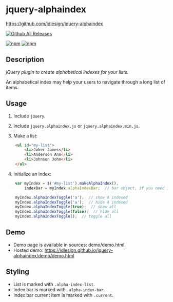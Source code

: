 jquery-alphaindex
=================
https://github.com/idlesign/jquery-alphaindex

[![Github All Releases](https://img.shields.io/github/downloads/idlesign/jquery-alphaindex/total.svg)]()

[![npm](https://img.shields.io/npm/v/jquery-alphaindex.svg)](https://www.npmjs.com/package/jquery-alphaindex) [![npm](https://img.shields.io/npm/dt/jquery-alphaindex.svg)](https://www.npmjs.com/package/jquery-alphaindex)


Description
-----------

*jQuery plugin to create alphabetical indexes for your lists.*

An alphabetical index may help your users to navigate through a long list of items.


Usage
-----

1. Include ``jQuery``.

2. Include ``jquery.alphaindex.js`` or ``jquery.alphaindex.min.js``.

3. Make a list:

```html
    <ul id="my-list">
        <li>Joker James</li>
        <li>Anderson Ann</li>
        <li>Johnson John</li>
    </ul>
```

4. Initialize an index:

```javascript
    var myIndex = $('#my-list').makeAlphaIndex(),
        indexBar = myIndex.alphaIndexBar;  // bar object, if you need it

    myIndex.alphaIndexToggle('a');  // show A indexed
    myIndex.alphaIndexToggle('a');  // hide A indexed
    myIndex.alphaIndexToggle(true);  // show all
    myIndex.alphaIndexToggle(false);  // hide all
    myIndex.alphaIndexToggle();  // toggle all
```

Demo
----

* Demo page is available in sources: demo/demo.html.
* Hosted demo: https://idlesign.github.io/jquery-alphaindex/demo/demo.html


Styling
-------

* List is marked with ``.alpha-index-list``.
* Index bar is marked with ``.alpha-index-bar``.
* Index bar current item is marked with ``.current``.
